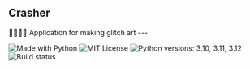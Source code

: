<h2>Crasher</h2>
🎨👨🏻‍💻 Application for making glitch art
---

![Made with Python](https://img.shields.io/badge/Made%20with-Python-%23FFD242?logo=python&logoColor=white)
![MIT License](https://img.shields.io/badge/License-MIT-black.svg)
![Python versions: 3.10, 3.11, 3.12](https://img.shields.io/badge/Python-3.10%20%7C%203.11%20%7C%203.12-blue)
![![Build status](https://github.com/selfkilla666/crasher/actions/workflows/testing.yml/badge.svg?branch=main)](https://github.com/selfkilla666/crasher/actions/workflows/testing.yml)